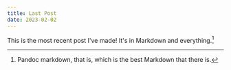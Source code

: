 ```yaml
---
title: Last Post
date: 2023-02-02
---
```


This is the most recent post I've made! It's in Markdown and everything.[^1]

[^1]: Pandoc markdown, that is, which is the best Markdown that there is.
